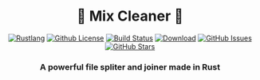 <div align="center">
<h1>🌟 Mix Cleaner 🌟</h1>
  
[![Rustlang](https://img.shields.io/static/v1?label=Made%20with&message=Rust&logo=rust&labelColor=e82833&color=b11522)](https://www.rust-lang.org)
[![Github License](https://img.shields.io/github/license/Nekiplay/MixSplitter?logo=mdBook)](https://github.com/Nekiplay/MixSplitter/blob/main/LICENSE)
[![Build Status](https://github.com/Nekiplay/MixSplitter/actions/workflows/dev_build.yml/badge.svg)](https://github.com/Nekiplay/MixSplitter/actions)
[![Download](https://img.shields.io/github/downloads/Nekiplay/MixSplitter/total)](https://github.com/Nekiplay/MixSplitter/releases)
[![GitHub Issues](https://img.shields.io/github/issues/Nekiplay/MixSplitter)](https://github.com/Nekiplay/MixSplitter/issues)
[![GitHub Stars](https://img.shields.io/github/stars/Nekiplay/MixSplitter?style=social)](https://github.com/Nekiplay/MixSplitter/stargazers)

### A powerful file spliter and joiner made in Rust

</div>

